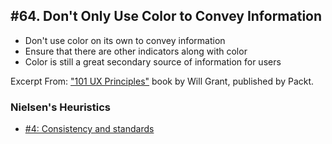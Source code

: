 ## #64. Don't Only Use Color to Convey Information
-  Don't use color on its own to convey information
-  Ensure that there are other indicators along with color
-  Color is still a great secondary source of information for users

Excerpt From: ["101 UX Principles"](https://www.packtpub.com/web-development/101-ux-principles) book by Will Grant, published by Packt.

### Nielsen's Heuristics
- [#4: Consistency and standards](https://github.com/fullcircle23/fullcircle23.github.io/blob/master/2020/ui-ux/ui-ux-principles-and-best-practices.md#4-consistency-and-standards)
